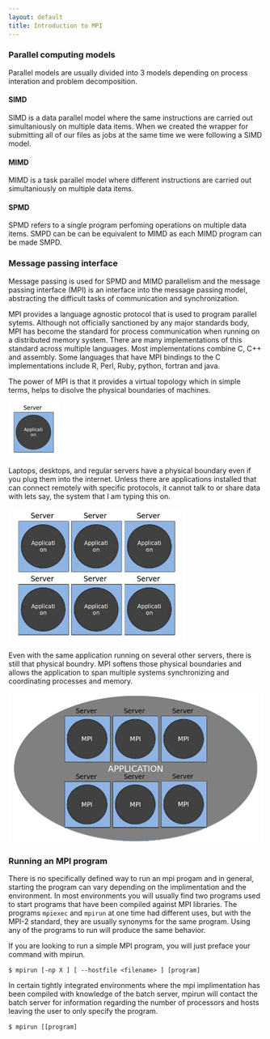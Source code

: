 ```yaml
---
layout: default
title: Introduction to MPI
---
```


### Parallel computing models

Parallel models are usually divided into 3 models depending on process interation and problem decomposition.

#### SIMD

SIMD is a data parallel model where the same instructions are carried out simultaniously on multiple data items.  When we created the wrapper for submitting all of our files as jobs at the same time we were following a SIMD model.

#### MIMD

MIMD is a task parallel model where different instructions are carried out simultaniously on multiple data items.  

#### SPMD

SPMD refers to a single program perfoming operations on multiple data items.  SMPD can be can be equivalent to MIMD as each MIMD program can be made SMPD.



### Message passing interface

Message passing is used for SPMD and MIMD parallelism and the message passing interface (MPI) is an interface into the message passing model, abstracting the difficult tasks of communication and synchronization.

MPI provides a language agnostic protocol that is used to program parallel sytems.  Although not officially sanctioned by any major standards body, MPI has become the standard for process communication when running on a distributed memory system.  There are many implementations of this standard across multiple languages.  Most implementations combine C, C++ and assembly. Some languages that have MPI bindings to the C implementations include R, Perl, Ruby, python, fortran and java.

The power of MPI is that it provides a virtual topology which in simple terms, helps to disolve the physical boundaries of machines.

![A single server running an application](images/mpi-single-server.jpg)

 Laptops, desktops, and regular servers have a physical boundary even if you plug them into the internet.  Unless there are applications installed that can connect remotely with specific protocols, it cannot talk to or share data with lets say, the system that I am typing this on.

![Multiple servers running the same application](images/mpi-multi-server.jpg)

Even with the same application running on several other servers, there is still that physical boundry.  MPI softens those physical boundaries and allows the application to span multiple systems synchronizing and coordinating processes and memory.

![Multiple servers running the same application with MPI](images/mpi-application.jpg)

### Running an MPI program

There is no specifically defined way to run an mpi progam and in general, starting the program can vary depending on the implimentation and the environment.  In most environments you will usually find two programs used to start programs that have been compiled against MPI libraries.  The programs ```mpiexec``` and ```mpirun``` at one time had different uses, but with the MPI-2 standard, they are usually synonyms for the same program.  Using any of the programs to run will produce the same behavior.

If you are looking to run a simple MPI program, you will just preface your command with mpirun.

```text
$ mpirun [-np X ] [ --hostfile <filename> ] [program]
```

In certain tightly integrated environments where the mpi implimentation has been compiled with knowledge of the batch server, mpirun will contact the batch server for information regarding the number of processors and hosts leaving the user to only specify the program.

```text
$ mpirun [[program]
```
